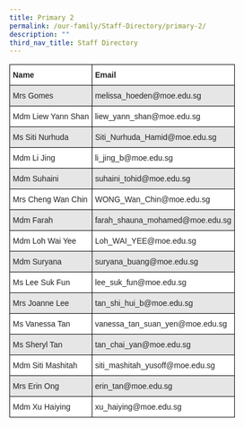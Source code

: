 ```yaml
---
title: Primary 2
permalink: /our-family/Staff-Directory/primary-2/
description: ""
third_nav_title: Staff Directory
---
```



<style type="text/css">
.tg  {border-collapse:collapse;border-spacing:0;}
.tg td{border-color:black;border-style:solid;border-width:1px;font-family:Arial, sans-serif;font-size:14px;
  overflow:hidden;padding:10px 5px;word-break:normal;}
.tg th{border-color:black;border-style:solid;border-width:1px;font-family:Arial, sans-serif;font-size:14px;
  font-weight:normal;overflow:hidden;padding:10px 5px;word-break:normal;}
.tg .tg-l2bf{background-color:#FFF;color:#222;font-weight:bold;text-align:left;vertical-align:top}
.tg .tg-h5mn{background-color:#E6E6E6;color:#222;text-align:left;vertical-align:middle}
.tg .tg-1ppo{background-color:#FFF;color:#222;text-align:left;vertical-align:middle}
</style>
<table class="tg">
<thead>
  <tr>
    <th class="tg-l2bf"><span style="font-weight:bold">Name</span></th>
    <th class="tg-l2bf"><span style="font-weight:bold">Email</span></th>
  </tr>
</thead>
<tbody>
  <tr>
    <td class="tg-h5mn">Mrs Gomes</td>
    <td class="tg-h5mn">melissa_hoeden@moe.edu.sg</td>
  </tr>
  <tr>
    <td class="tg-1ppo">Mdm Liew Yann Shan</td>
    <td class="tg-1ppo">liew_yann_shan@moe.edu.sg</td>
  </tr>
  <tr>
    <td class="tg-h5mn">Ms Siti Nurhuda</td>
    <td class="tg-h5mn">Siti_Nurhuda_Hamid@moe.edu.sg</td>
  </tr>
  <tr>
    <td class="tg-1ppo">Mdm Li Jing</td>
    <td class="tg-1ppo">li_jing_b@moe.edu.sg</td>
  </tr>
  <tr>
    <td class="tg-h5mn">Mdm Suhaini</td>
    <td class="tg-h5mn">suhaini_tohid@moe.edu.sg</td>
  </tr>
  <tr>
    <td class="tg-1ppo">Mrs Cheng Wan Chin</td>
    <td class="tg-1ppo">WONG_Wan_Chin@moe.edu.sg</td>
  </tr>
  <tr>
    <td class="tg-h5mn">Mdm Farah</td>
    <td class="tg-h5mn">farah_shauna_mohamed@moe.edu.sg</td>
  </tr>
  <tr>
    <td class="tg-1ppo">Mdm Loh Wai Yee</td>
    <td class="tg-1ppo">Loh_WAI_YEE@moe.edu.sg</td>
  </tr>
  <tr>
    <td class="tg-h5mn">Mdm Suryana</td>
    <td class="tg-h5mn">suryana_buang@moe.edu.sg</td>
  </tr>
  <tr>
    <td class="tg-1ppo">Ms Lee Suk Fun</td>
    <td class="tg-1ppo">lee_suk_fun@moe.edu.sg</td>
  </tr>
  <tr>
    <td class="tg-h5mn">Mrs Joanne Lee</td>
    <td class="tg-h5mn">tan_shi_hui_b@moe.edu.sg</td>
  </tr>
  <tr>
    <td class="tg-1ppo">Ms Vanessa Tan</td>
    <td class="tg-1ppo">vanessa_tan_suan_yen@moe.edu.sg</td>
  </tr>
  <tr>
    <td class="tg-h5mn">Ms Sheryl Tan</td>
    <td class="tg-h5mn">tan_chai_yan@moe.edu.sg</td>
  </tr>
  <tr>
    <td class="tg-1ppo">Mdm Siti Mashitah</td>
    <td class="tg-1ppo">siti_mashitah_yusoff@moe.edu.sg</td>
  </tr>
  <tr>
    <td class="tg-h5mn">Mrs Erin Ong</td>
    <td class="tg-h5mn">erin_tan@moe.edu.sg</td>
  </tr>
  <tr>
    <td class="tg-1ppo">Mdm Xu Haiying</td>
    <td class="tg-1ppo">xu_haiying@moe.edu.sg</td>
  </tr>
</tbody>
</table>
